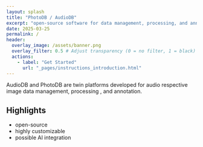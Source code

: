 ```yaml
---
layout: splash
title: "PhotoDB / AudioDB"
excerpt: "open-source software for data management, processing, and annotation"
date: 2025-03-25
permalink: /
header:
  overlay_image: /assets/banner.png
  overlay_filter: 0.5 # Adjust transparency (0 = no filter, 1 = black)
  actions:
    - label: "Get Started"
      url: "_pages/instructions_introduction.html"
---
```


AudioDB and PhotoDB are twin platforms developed for audio respective image data management, processing , and annotation. 

## Highlights

* open-source
* highly customizable
* possible AI integration
